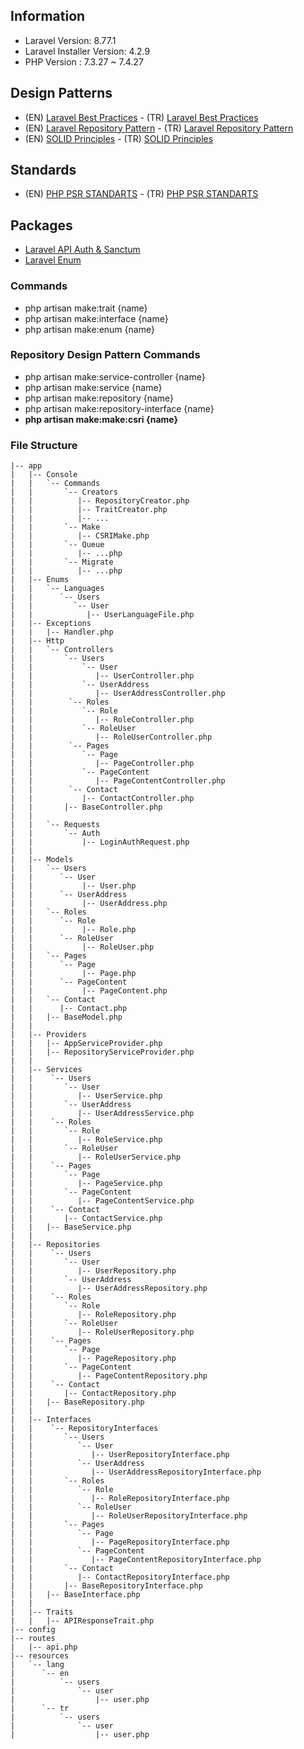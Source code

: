 ## Information
- Laravel Version: 8.77.1
- Laravel Installer Version: 4.2.9
- PHP Version : 7.3.27 ~ 7.4.27

## Design Patterns
- (EN) [Laravel Best Practices](https://github.com/alexeymezenin/laravel-best-practices) - (TR) [Laravel Best Practices](https://github.com/alexeymezenin/laravel-best-practices/blob/master/turkish.md)
- (EN) [Laravel Repository Pattern](https://asperbrothers.com/blog/implement-repository-pattern-in-laravel/) - (TR) [Laravel Repository Pattern](https://sosi.work/laravelde-repository-pattern-kullanimi)
- (EN) [SOLID Principles](https://www.digitalocean.com/community/conceptual_articles/s-o-l-i-d-the-first-five-principles-of-object-oriented-design) - (TR) [SOLID Principles](https://medium.com/bili%C5%9Fim-hareketi/solid-nedir-ne-de%C4%9Fildir-12c8bdfeda1c)

## Standards
- (EN) [PHP PSR STANDARTS](https://medium.com/solvup-tech/php-best-practices-with-psr-standards-d960498e1cd0) - (TR) [PHP PSR STANDARTS](https://umitarpat.medium.com/nedir-bu-php-psr-standartlar%C4%B1-psr-1-psr-2-psr-3-6b7ebe55ba94)

## Packages
- [Laravel API Auth & Sanctum](https://laravel.com/docs/8.x/sanctum)
- [Laravel Enum](https://github.com/BenSampo/laravel-enum)

### Commands
- php artisan make:trait {name}
- php artisan make:interface {name}
- php artisan make:enum {name}

### Repository Design Pattern Commands
- php artisan make:service-controller {name}
- php artisan make:service {name}
- php artisan make:repository {name}
- php artisan make:repository-interface {name}
- **php artisan make:make:csri {name}**

### File Structure
```
|-- app
|   |-- Console
|   |   `-- Commands
|   |       `-- Creators
|   |          |-- RepositoryCreator.php
|   |          |-- TraitCreator.php
|   |          |-- ...
|   |       `-- Make
|   |          |-- CSRIMake.php
|   |       `-- Queue
|   |          |-- ...php
|   |       `-- Migrate
|   |          |-- ...php
|   |-- Enums
|   |   `-- Languages
|   |      `-- Users
|   |         `-- User
|   |            |-- UserLanguageFile.php
|   |-- Exceptions
|   |   |-- Handler.php
|   |-- Http
|   |   `-- Controllers
|   |       `-- Users
|   |           `-- User 
|   |              |-- UserController.php
|   |           `-- UserAddress 
|   |              |-- UserAddressController.php
|   |        `-- Roles
|   |           `-- Role
|   |              |-- RoleController.php
|   |           `-- RoleUser 
|   |              |-- RoleUserController.php
|   |        `-- Pages
|   |           `-- Page
|   |              |-- PageController.php
|   |           `-- PageContent
|   |              |-- PageContentController.php
|   |        `-- Contact
|   |           |-- ContactController.php
|   |       |-- BaseController.php
|   |
|   |   `-- Requests
|   |       `-- Auth
|   |           |-- LoginAuthRequest.php
|   |
|   |-- Models
|   |   `-- Users
|   |      `-- User
|   |           |-- User.php
|   |      `-- UserAddress
|   |           |-- UserAddress.php
|   |   `-- Roles
|   |      `-- Role
|   |           |-- Role.php
|   |      `-- RoleUser
|   |           |-- RoleUser.php
|   |   `-- Pages
|   |      `-- Page
|   |           |-- Page.php
|   |      `-- PageContent
|   |           |-- PageContent.php
|   |   `-- Contact
|   |      |-- Contact.php
|   |   |-- BaseModel.php
|   |
|   |-- Providers
|   |   |-- AppServiceProvider.php
|   |   |-- RepositoryServiceProvider.php
|   |
|   |-- Services
|   |    `-- Users
|   |       `-- User 
|   |          |-- UserService.php
|   |       `-- UserAddress 
|   |          |-- UserAddressService.php
|   |    `-- Roles
|   |       `-- Role
|   |          |-- RoleService.php
|   |       `-- RoleUser 
|   |          |-- RoleUserService.php
|   |    `-- Pages
|   |       `-- Page
|   |          |-- PageService.php
|   |       `-- PageContent
|   |          |-- PageContentService.php
|   |    `-- Contact
|   |       |-- ContactService.php
|   |   |-- BaseService.php
|   |
|   |-- Repositories
|   |    `-- Users
|   |       `-- User 
|   |          |-- UserRepository.php
|   |       `-- UserAddress 
|   |          |-- UserAddressRepository.php
|   |    `-- Roles
|   |       `-- Role
|   |          |-- RoleRepository.php
|   |       `-- RoleUser 
|   |          |-- RoleUserRepository.php
|   |    `-- Pages
|   |       `-- Page
|   |          |-- PageRepository.php
|   |       `-- PageContent
|   |          |-- PageContentRepository.php
|   |    `-- Contact
|   |       |-- ContactRepository.php
|   |   |-- BaseRepository.php
|   |
|   |-- Interfaces
|   |    `-- RepositoryInterfaces
|   |       `-- Users
|   |          `-- User 
|   |             |-- UserRepositoryInterface.php
|   |          `-- UserAddress 
|   |             |-- UserAddressRepositoryInterface.php
|   |       `-- Roles
|   |          `-- Role
|   |             |-- RoleRepositoryInterface.php
|   |          `-- RoleUser 
|   |             |-- RoleUserRepositoryInterface.php
|   |       `-- Pages
|   |          `-- Page
|   |             |-- PageRepositoryInterface.php
|   |          `-- PageContent
|   |             |-- PageContentRepositoryInterface.php
|   |       `-- Contact
|   |          |-- ContactRepositoryInterface.php
|   |       |-- BaseRepositoryInterface.php
|   |   |-- BaseInterface.php
|   |   
|   |-- Traits
|   |   |-- APIResponseTrait.php
|-- config
|-- routes
|   |-- api.php
|-- resources
|   `-- lang
|      `-- en
|          `-- users
|              `-- user
|                  |-- user.php
|      `-- tr
|          `-- users
|              `-- user
|                  |-- user.php

```
